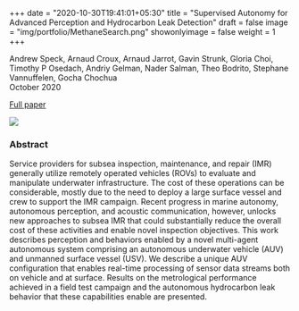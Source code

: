 +++
date = "2020-10-30T19:41:01+05:30"
title = "Supervised Autonomy for Advanced Perception and Hydrocarbon Leak Detection"
draft = false
image = "img/portfolio/MethaneSearch.png"
showonlyimage = false
weight = 1
+++

Andrew Speck, Arnaud Croux, Arnaud Jarrot, Gavin Strunk, Gloria Choi, Timothy P Osedach, Andriy Gelman, Nader Salman, Theo Bodrito, Stephane Vannuffelen, Gocha Chochua  
October 2020

<!--more-->
[Full paper](https://ieeexplore.ieee.org/abstract/document/9389434)

![](/img/portfolio/MethaneSearch.png)

### Abstract

Service providers for subsea inspection, maintenance, and repair (IMR) generally utilize remotely operated vehicles (ROVs) to evaluate and manipulate underwater infrastructure. The cost of these operations can be considerable, mostly due to the need to deploy a large surface vessel and crew to support the IMR campaign. Recent progress in marine autonomy, autonomous perception, and acoustic communication, however, unlocks new approaches to subsea IMR that could substantially reduce the overall cost of these activities and enable novel inspection objectives. This work describes perception and behaviors enabled by a novel multi-agent autonomous system comprising an autonomous underwater vehicle (AUV) and unmanned surface vessel (USV). We describe a unique AUV configuration that enables real-time processing of sensor data streams both on vehicle and at surface. Results on the metrological performance achieved in a field test campaign and the autonomous hydrocarbon leak behavior that these capabilities enable are presented.

